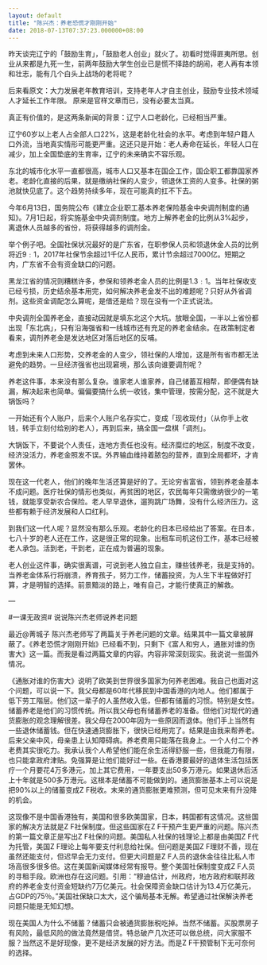 ```yaml
---
layout: default
title: "陈兴杰：养老恐慌才刚刚开始"
date: 2018-07-13T07:37:23.000000+08:00
---
```


昨天谈完辽宁的「鼓励生育」，「鼓励老人创业」就火了。初看时觉得匪夷所思。创业从来都是九死一生，前两年鼓励大学生创业已是慌不择路的胡闹，老人再有本领和壮志，能有几个白头上战场的老将呢？

后来看原文：大力发展老年教育培训，支持老年人才自主创业，鼓励专业技术领域人才延长工作年限。 原来是官样文章而已，没有必要太当真。

真正有价值的，是这两条新闻的背景：辽宁人口老龄化，已经相当严重。

辽宁60岁以上老人占全部人口22%，这是老龄化社会的水平。考虑到年轻户籍人口外流，当地真实情形可能更严重。这还只是开始：老人寿命在延长，年轻人口在减少，加上全国垫底的生育率，辽宁的未来确实不容乐观。

东北的城市化水平一直都很高，城市人口又基本在国企工作，国企职工都靠国家养老。老龄化直接的后果，就是缴纳社保的人变少，领退休工资的人变多。社保的粥池就快见底了。这个趋势持续多年，现在可能真的扛不下去。

今年6月13日，国务院公布《建立企业职工基本养老保险基金中央调剂制度的通知》。7月1日起，将实施基金中央调剂制度。地方上解养老金的比例从3%起步，离退休人员越多的省份，将获得越多的调剂金。

举个例子吧。全国社保状况最好的是广东省，在职参保人员和领退休金人员的比例将近9﹕1，2017年社保节余超过1千亿人民币，累计节余超过7000亿。短期之内，广东省不会有资金缺口的问题。

黑龙江省的情况则糟糕许多，参保和领养老金人员的比例是1.3﹕1。当年社保收支已经亏损，历史结余基本用完，如何解决养老金发不出的难题呢？只好从外省调剂。这些资金调配怎么算呢，是借还是给？现在没有一个正式说法。

中央调剂全国养老金，直接动因就是填东北这个大坑。放眼全国，一半以上省份都出现「东北病」，只有沿海强省和一线城市还有充足的养老金结余。在政策制定者看来，调剂养老金是发达地区对落后地区的反哺。

考虑到未来人口形势，交养老金的人变少，领社保的人增加，这是所有省市都无法避免的趋势。一旦经济强省也出现窘境，那么该向谁要调剂呢？

养老这件事，本来没有那么复杂。谁家老人谁家养，自己储蓄互相帮，即便偶有缺漏，解决起来也简单。偏偏要搞什么统一收钱，集中管理，按需分配，这不就是大锅饭吗？

一开始还有个人账户，后来个人账户名存实亡，变成「现收现付」（从你手上收钱，转手立刻付给别的老人），再到后来，搞全国一盘棋「调剂」。

大锅饭下，不要说个人责任，连地方责任也没有。经济糜烂的地区，制度不改变，经济没活力，养老金照发不误。外界输血维持着脓包的营养，直到全局都坏，才肯罢休。

现在这一代老人，他们的晚年生活还算是好的了。无论穷省富省，领到养老金基本不成问题。医疗社保的情形也类似，再贫困的地区，农民每年只需缴纳很少的一笔钱，就能享受新农合保险。老人早早退休，遛狗跳广场舞，没有什么经济压力。这些都有赖于经济发展和人口红利。

到我们这一代人呢？显然没有那么乐观。老龄化的日本已经给出了答案。在日本，七八十岁的老人还在工作，这是很正常的现象。出租车司机这份工作，基本已经被老人承包。活到老，干到老，正在成为普遍的现象。

老人创业这件事，确实很离谱，可说到老人独立自主，赚些钱养老，我是支持的。当养老金体系行将崩溃，养育孩子，努力工作，储蓄投资，为人生下半程做好打算，才是明智的选择。前景黯淡的路上，唯有自己，才能行使真正的解救。

—

#一课无政资# 说说陈兴杰老师说养老问题

最近@菁城子 陈兴杰老师写了两篇关于养老问题的文章。结果其中一篇文章被屏蔽了。《养老恐慌才刚刚开始》已经看不到，只剩下《富人和穷人，通胀对谁的伤害大》这一篇。而我是看过两篇文章的内容。内容非常深刻现实。我说说一些国外情况。

《通胀对谁的伤害大》说明了欧美到世界很多国家为何养老困难。我自己也面对这个问题，可以说一下。我父母都是60年代移民到中国香港的内地人。他们都属于低下劳工階层。他们这一辈子的人虽然收入低，但都有储蓄的习惯。特别是女性。储蓄养老是他们的习惯传统。所以我父母也有储蓄养老的准备。但他们对现代的通货膨胀的观念理解很差。我父母在2000年因为一些原因而退体。他们手上当然有一些退休储蓄钱。但在快速通货膨胀下，很快已经用完了。结果是由我来帮养老。后来父亲中风，母亲患上认知障碍病。养老费用只能落在我身上。一个人付二个养老费其实很吃力。我承认我个人希望他们能在余生活得舒服一些，但我能力有限，也只能拿政府津贴。免强算是让他们能好过一些。在香港要最好的退体生活包括医疗一个月要花4万多港元，加上其它费用，一年要支出50多万港元。如果退休后活上十年就是500多万港元。这根本是储蓄不可能做到的。通货膨胀基本上可以说是把90%以上的储蓄变成Z F税收。末来的通货膨胀更难预测，但可见末来有升没降的机会。

这现像不是中国香港独有，美国和很多欧美国家，日本，韩国都有这情况。这些国家的解决方法就是Z F社保制度。但这些国家在Z F干预产生更严重的问题。陈兴杰的第一篇文章正是写出Z F社保的问题。美国私人社保的钱理论上都是由美国Z F代为托管，美国Z F理论上每年要支付利息给社保。但问题是美国Z F理财不善，现在虽然还能支付，但迟早会无力支付。但更大问题是Z F人员的退休金往往比私人市场高很多很多倍。这在美国新闻媒体经常有报导。整个美国社保制度变成Z F人员的寻租手段。欧洲也存在这问题。引用：“穆迪估计，州政府，地方政府和联邦政府的养老金支付资金短缺约7万亿美元。社会保障资金缺口估计为13.4万亿美元，占GDP的75％。”美国社保缺口太大，这个骗局基本无解。希望通过社保解決养老问题只能是无知幻想。

现在美国人为什么不储蓄？储蓄只会被通货膨胀税吃掉。当然不储蓄。买股票房子有风险，最低风险的做法竟然是借贷。特总破产几次还可以做总统，问大家服不服？当然这不是好现像，更不是经济发展的好方法。而是Z F干预管制下无可奈何的选择。

